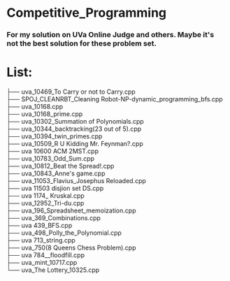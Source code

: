 # Competitive_Programming

### For my solution on UVa Online Judge and others. Maybe it's not the best solution for these problem set.

# List:

├── uva_10469_To Carry or not to Carry.cpp <br/>
├── SPOJ_CLEANRBT_Cleaning Robot-NP-dynamic_programming_bfs.cpp <br/>
├── uva_10168.cpp<br/>
├── uva_10168_prime.cpp<br/>
├── uva_10302_Summation of Polynomials.cpp<br/>
├── uva_10344_backtracking(23 out of 5).cpp<br/>
├── uva_10394_twin_primes.cpp<br/>
├── uva_10509_R U Kidding Mr. Feynman?.cpp<br/>
├── uva 10600 ACM 2MST.cpp<br/>
├── uva_10783_Odd_Sum.cpp<br/>
├── uva_10812_Beat the Spread!.cpp<br/>
├── uva_10843_Anne's game.cpp<br/>
├── uva_11053_Flavius_Josephus Reloaded.cpp<br/>
├── uva 11503 disjion set DS.cpp<br/>
├── uva 1174_ Kruskal.cpp<br/>
├── uva_12952_Tri-du.cpp<br/>
├── uva_196_Spreadsheet_memoization.cpp<br/>
├── uva_369_Combinations.cpp<br/>
├── uva 439_BFS.cpp<br/>
├── uva_498_Polly_the_Polynomial.cpp<br/>
├── uva 713_string.cpp<br/>
├── uva_750(8 Queens Chess Problem).cpp<br/>
├── uva 784__floodfill.cpp<br/>
├── uva_mint_10717.cpp<br/>
└── uva_The Lottery_10325.cpp<br/>
